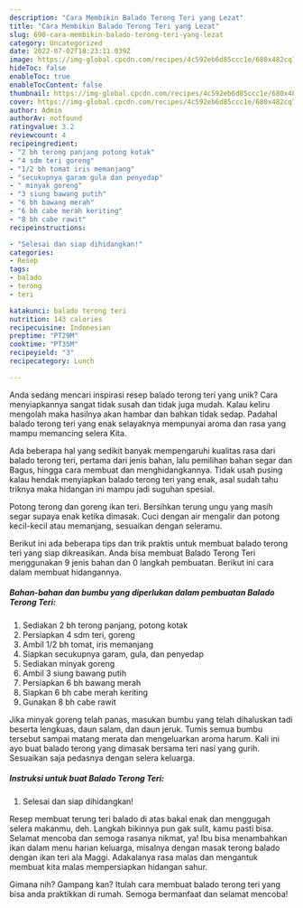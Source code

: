 ```yaml
---
description: "Cara Membikin Balado Terong Teri yang Lezat"
title: "Cara Membikin Balado Terong Teri yang Lezat"
slug: 690-cara-membikin-balado-terong-teri-yang-lezat
category: Uncategorized
date: 2022-07-02T18:23:11.039Z
image: https://img-global.cpcdn.com/recipes/4c592eb6d85ccc1e/680x482cq70/balado-terong-teri-foto-resep-utama.jpg
hideToc: false
enableToc: true
enableTocContent: false
thumbnail: https://img-global.cpcdn.com/recipes/4c592eb6d85ccc1e/680x482cq70/balado-terong-teri-foto-resep-utama.jpg
cover: https://img-global.cpcdn.com/recipes/4c592eb6d85ccc1e/680x482cq70/balado-terong-teri-foto-resep-utama.jpg
author: Admin
authorAv: notfound
ratingvalue: 3.2
reviewcount: 4
recipeingredient:
- "2 bh terong panjang potong kotak"
- "4 sdm teri goreng"
- "1/2 bh tomat iris memanjang"
- "secukupnya garam gula dan penyedap"
- " minyak goreng"
- "3 siung bawang putih"
- "6 bh bawang merah"
- "6 bh cabe merah keriting"
- "8 bh cabe rawit"
recipeinstructions:

- "Selesai dan siap dihidangkan!"
categories:
- Resep
tags:
- balado
- terong
- teri

katakunci: balado terong teri 
nutrition: 143 calories
recipecuisine: Indonesian
preptime: "PT29M"
cooktime: "PT35M"
recipeyield: "3"
recipecategory: Lunch

---
```





Anda sedang mencari inspirasi resep balado terong teri yang unik? Cara menyiapkannya sangat tidak susah dan tidak juga mudah. Kalau keliru mengolah maka hasilnya akan hambar dan bahkan tidak sedap. Padahal balado terong teri yang enak selayaknya mempunyai aroma dan rasa yang mampu memancing selera Kita.





Ada beberapa hal yang sedikit banyak mempengaruhi kualitas rasa dari balado terong teri, pertama dari jenis bahan, lalu pemilihan bahan segar dan Bagus, hingga cara membuat dan menghidangkannya. Tidak usah pusing kalau hendak menyiapkan balado terong teri yang enak,      asal sudah tahu triknya maka hidangan ini mampu jadi suguhan spesial.














Potong terong dan goreng ikan teri. Bersihkan terung ungu yang masih segar supaya enak ketika dimasak. Cuci dengan air mengalir dan potong kecil-kecil atau memanjang, sesuaikan dengan seleramu.






Berikut ini ada beberapa tips dan trik praktis untuk membuat balado terong teri yang siap dikreasikan. Anda bisa membuat Balado Terong Teri menggunakan 9 jenis bahan dan 0 langkah pembuatan. Berikut ini cara dalam membuat hidangannya.

<!--inarticleads1-->

##### Bahan-bahan dan bumbu yang diperlukan dalam pembuatan Balado Terong Teri:

1. Sediakan 2 bh terong panjang, potong kotak
1. Persiapkan 4 sdm teri, goreng
1. Ambil 1/2 bh tomat, iris memanjang
1. Siapkan secukupnya garam, gula, dan penyedap
1. Sediakan  minyak goreng
1. Ambil 3 siung bawang putih
1. Persiapkan 6 bh bawang merah
1. Siapkan 6 bh cabe merah keriting
1. Gunakan 8 bh cabe rawit


Jika minyak goreng telah panas, masukan bumbu yang telah dihaluskan tadi beserta lengkuas, daun salam, dan daun jeruk. Tumis semua bumbu tersebut sampai matang merata dan mengeluarkan aroma harum. Kali ini ayo buat balado terong yang dimasak bersama teri nasi yang gurih. Sesuaikan saja pedasnya dengan selera keluarga. 

<!--inarticleads2-->

##### Instruksi untuk buat Balado Terong Teri:


1. Selesai dan siap dihidangkan!

Resep membuat terung teri balado di atas bakal enak dan menggugah selera makanmu, deh. Langkah bikinnya pun gak sulit, kamu pasti bisa. Selamat mencoba dan semoga rasanya nikmat, ya! Ibu bisa menambahkan ikan dalam menu harian keluarga, misalnya dengan masak terong balado dengan ikan teri ala Maggi. Adakalanya rasa malas dan mengantuk membuat kita malas mempersiapkan hidangan sahur. 

Gimana nih? Gampang kan? Itulah cara membuat balado terong teri yang bisa anda praktikkan di rumah. Semoga bermanfaat dan selamat mencoba!

